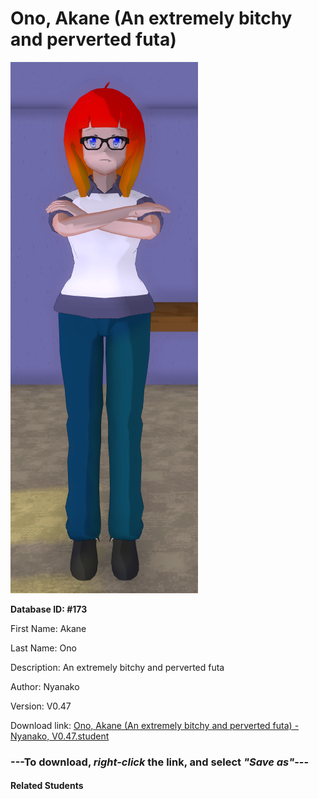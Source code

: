 # Ono, Akane (An extremely bitchy and perverted futa)

<img src="Files/Ono, Akane (An extremely bitchy and perverted futa).png" title="Ono, Akane (An extremely bitchy and perverted futa) - Nyanako, V0.47">

**Database ID: #173**

First Name: Akane

Last Name: Ono

Description: An extremely bitchy and perverted futa

Author: Nyanako

Version: V0.47

Download link: <a href="https://raw.githubusercontent.com/Arbiter1223/Daigaku-Gurashi-Custom-Students/master/Students/Files/Ono%2C%20Akane%20(An%20extremely%20bitchy%20and%20perverted%20futa)%20-%20Nyanako%2C%20V0.47.student">Ono, Akane (An extremely bitchy and perverted futa) - Nyanako, V0.47.student</a>

### ---**To download, _right-click_ the link, and select _"Save as"_**---

#### Related Students

